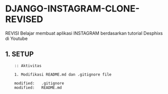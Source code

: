 # DJANGO-INSTAGRAM-CLONE-REVISED
REVISI Belajar membuat aplikasi INSTAGRAM berdasarkan tutorial Desphixs di Youtube


## 1. SETUP 

        :: Aktivitas

        1. Modifikasi README.md dan .gitignore file
        
        modified:   .gitignore
        modified:   README.md